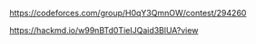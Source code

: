 https://codeforces.com/group/H0qY3QmnOW/contest/294260

https://hackmd.io/w99nBTd0TieIJQaid3BlUA?view
